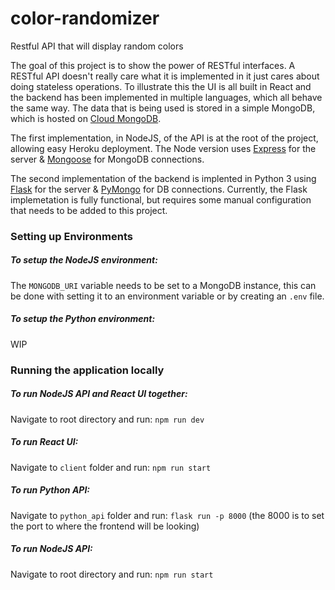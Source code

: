 # color-randomizer
Restful API that will display random colors

The goal of this project is to show the power of RESTful interfaces.  A RESTful API doesn't really care what it is implemented in it just cares about doing stateless operations.  To illustrate this the UI is all built in React and the backend has been implemented in multiple languages, which all behave the same way.  The data that is being used is stored in a simple MongoDB, which is hosted on [Cloud MongoDB](https://www.mongodb.com/cloud).

The first implementation, in NodeJS, of the API is at the root of the project, allowing easy Heroku deployment.  The Node version uses [Express](https://expressjs.com/) for the server & [Mongoose](https://mongoosejs.com/) for MongoDB connections.

The second implementation of the backend is implented in Python 3 using [Flask](http://flask.pocoo.org/) for the server & [PyMongo](https://api.mongodb.com/python/current/) for DB connections.  Currently, the Flask implemetation is fully functional, but requires some manual configuration that needs to be added to this project.

### Setting up Environments
##### To setup the NodeJS environment:
The `MONGODB_URI` variable needs to be set to a MongoDB instance, this can be done with setting it to an environment variable or by creating an `.env` file.

##### To setup the Python environment:
WIP

### Running the application locally
##### To run NodeJS API and React UI together:
Navigate to root directory and run:
`npm run dev`

##### To run React UI:
Navigate to `client` folder and run:
`npm run start`

##### To run Python API:
Navigate to `python_api` folder and run:
`flask run -p 8000` (the 8000 is to set the port to where the frontend will be looking)

##### To run NodeJS API:
Navigate to root directory and run:
`npm run start`

